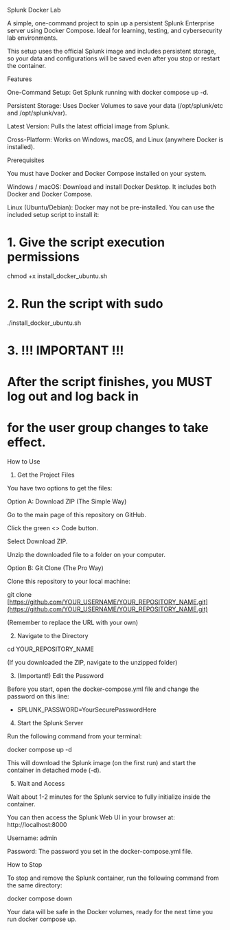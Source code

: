 Splunk Docker Lab

A simple, one-command project to spin up a persistent Splunk Enterprise server using Docker Compose. Ideal for learning, testing, and cybersecurity lab environments.

This setup uses the official Splunk image and includes persistent storage, so your data and configurations will be saved even after you stop or restart the container.

Features

One-Command Setup: Get Splunk running with docker compose up -d.

Persistent Storage: Uses Docker Volumes to save your data (/opt/splunk/etc and /opt/splunk/var).

Latest Version: Pulls the latest official image from Splunk.

Cross-Platform: Works on Windows, macOS, and Linux (anywhere Docker is installed).

Prerequisites

You must have Docker and Docker Compose installed on your system.

Windows / macOS:
Download and install Docker Desktop. It includes both Docker and Docker Compose.

Linux (Ubuntu/Debian):
Docker may not be pre-installed. You can use the included setup script to install it:

# 1. Give the script execution permissions
chmod +x install_docker_ubuntu.sh

# 2. Run the script with sudo
./install_docker_ubuntu.sh

# 3. !!! IMPORTANT !!!
# After the script finishes, you MUST log out and log back in
# for the user group changes to take effect.


How to Use

1. Get the Project Files

You have two options to get the files:

Option A: Download ZIP (The Simple Way)

Go to the main page of this repository on GitHub.

Click the green <> Code button.

Select Download ZIP.

Unzip the downloaded file to a folder on your computer.

Option B: Git Clone (The Pro Way)

Clone this repository to your local machine:

git clone [https://github.com/YOUR_USERNAME/YOUR_REPOSITORY_NAME.git](https://github.com/YOUR_USERNAME/YOUR_REPOSITORY_NAME.git)


(Remember to replace the URL with your own)

2. Navigate to the Directory

cd YOUR_REPOSITORY_NAME


(If you downloaded the ZIP, navigate to the unzipped folder)

3. (Important!) Edit the Password

Before you start, open the docker-compose.yml file and change the password on this line:

- SPLUNK_PASSWORD=YourSecurePasswordHere


4. Start the Splunk Server

Run the following command from your terminal:

docker compose up -d


This will download the Splunk image (on the first run) and start the container in detached mode (-d).

5. Wait and Access

Wait about 1-2 minutes for the Splunk service to fully initialize inside the container.

You can then access the Splunk Web UI in your browser at:
http://localhost:8000

Username: admin

Password: The password you set in the docker-compose.yml file.

How to Stop

To stop and remove the Splunk container, run the following command from the same directory:

docker compose down


Your data will be safe in the Docker volumes, ready for the next time you run docker compose up.